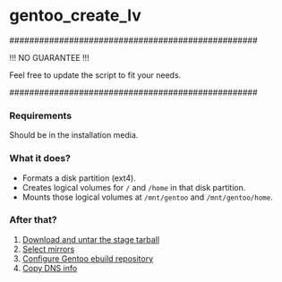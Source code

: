 # gentoo_create_lv

##################################################

!!! NO GUARANTEE !!!

Feel free to update the script to fit your needs.

##################################################

### Requirements

Should be in the installation media.

### What it does?

- Formats a disk partition (ext4).
- Creates logical volumes for `/` and `/home` in that disk partition.
- Mounts those logical volumes at `/mnt/gentoo` and `/mnt/gentoo/home`.

### After that?

1. [Download and untar the stage tarball](https://wiki.gentoo.org/wiki/Handbook:AMD64/Installation/Stage#Downloading_the_stage_tarball)
2. [Select mirrors](https://wiki.gentoo.org/wiki/Handbook:AMD64/Installation/Base#Optional:_Selecting_mirrors)
3. [Configure Gentoo ebuild repository](https://wiki.gentoo.org/wiki/Handbook:AMD64/Installation/Base#Gentoo_ebuild_repository)
4. [Copy DNS info](https://wiki.gentoo.org/wiki/Handbook:AMD64/Installation/Base#Copy_DNS_info)